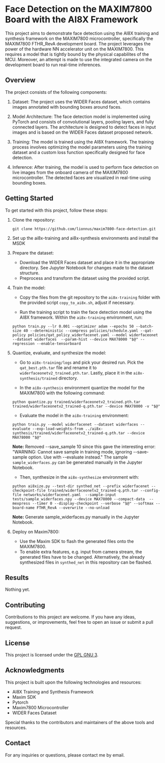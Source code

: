 # Face Detection on the MAXIM7800 Board with the AI8X Framework

This project aims to demonstrate face detection using the AI8X training and synthesis framework on the MAXIM7800 microcontroller, specifically the MAXIM7800 FTHR_RevA development board. The project leverages the power of the hardware NN accelerator unit on the MAXIM7800. This requires a model that is tightly bound by the physical capabilites of the MCU. Moreover, an attempt is made to use the integrated camera on the development board to run real-time inferences.

## Overview

The project consists of the following components:

1. Dataset: The project uses the WIDER Faces dataset, which contains images annotated with bounding boxes around faces.

2. Model Architecture: The face detection model is implemented using PyTorch and consists of convolutional layers, pooling layers, and fully connected layers. The architecture is designed to detect faces in input images and is based on the WIDER Faces dataset proposed network. 

3. Training: The model is trained using the AI8X framework. The training process involves optimizing the model parameters using the training dataset and a custom loss function specifically designed for face detection.

4. Inference: After training, the model is used to perform face detection on live images from the onboard camera of the MAXIM7800 microcontroller. The detected faces are visualized in real-time using bounding boxes.

## Getting Started

To get started with this project, follow these steps:

1. Clone the repository:

   `git clone https://github.com/lionnus/maxim7800-face-detection.git`

2. Set up the ai8x-training and ai8x-synthesis environments and install the MSDK

3. Prepare the dataset:

   - Download the WIDER Faces dataset and place it in the appropriate directory. See Jupyter Notebook for changes made to the dataset structure.
   - Preprocess and transform the dataset using the provided script.

4. Train the model:
   - Copy the files from the git repository to the `ai8x-training` folder with the provided script `copy_to_ai8x.sh`, adjust if necessary.

   - Run the training script to train the face detection model using the AI8X framework. Within the `ai8x-training` environment, run:

   `python train.py --lr 0.001 --optimizer adam --epochs 50 --batch-size 40 --deterministic --compress policies/schedule.yaml --qat-policy policies/qat_policy_widerfacenet.yaml --model widerfaceonet --dataset widerfaces  --param-hist --device MAX78000 "$@" --regression --enable-tensorboard`

4. Quantize, evaluate, and synthesize the model:
   - Go to `ai8x-training/logs` and pick your desired run. Pick the `qat_best.pth.tar` file and rename it to `widerfaceonetv2_trained.pth.tar`. Lastly, place it in the `ai8x-synthesis/trained` directory.

   - In the `ai8x-synthesis` environment quantize the model for the MAXIM7800 with the following command:

   `python quantize.py trained/widerfaceonetv2_trained.pth.tar trained/widerfaceonetv2_trained-q.pth.tar --device MAX78000 -v "$@"`

   - Evaluate the model in the `ai8x-training` environment:

   `python train.py --model widerfacenet --dataset widerfaces --evaluate --exp-load-weights-from ../ai8x-synthesis/trained/widerfaceonetv2_trained-q.pth.tar --device MAX78000 "$@"` 
  
   **Note:** Removed --save_sample 10 since this gave the interesting error: "WARNING: Cannot save sample in training mode, ignoring --save-sample option. Use with --evaluate instead." The sample `sample_widerfaces.py` can be generated manually in the Jupyter Notebook.

   - Then, synthesize in the `ai8x-synthesize` environment with:

   `python ai8xize.py --test-dir synthed_net --prefix widerfacenet --checkpoint-file trained/widerfaceonetv2_trained-q.pth.tar --config-file networks/widerfacenet.yaml  --sample-input tests/sample_widerfaces.npy --device MAX78000 --compact-data  --mexpress --timer 0 --display-checkpoint --verbose "$@" --softmax --board-name FTHR_RevA --overwrite --no-unload` 

   **Note:** Generate sample_widerfaces.py manually in the Jupyter Notebook.

5. Deploy on Maxim7800:

   - Use the Maxim SDK to flash the generated files onto the MAXIM7800. 
   - To enable extra features, e.g. input from camera stream, the generated files have to be changed. Alternatively, the already synthesized files in `synthed_net` in this repository can be flashed.

## Results
Nothing yet.

## Contributing

Contributions to this project are welcome. If you have any ideas, suggestions, or improvements, feel free to open an issue or submit a pull request.

## License

This project is licensed under the [GPL GNU 3](LICENSE).

## Acknowledgments

This project is built upon the following technologies and resources:

- AI8X Training and Synthesis Framework
- Maxim SDK
- Pytorch
- Maxim7800 Microcontroller
- WIDER Faces Dataset

Special thanks to the contributors and maintainers of the above tools and resources.

## Contact

For any inquiries or questions, please contact me by email.
